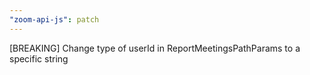 ```yaml
---
"zoom-api-js": patch
---
```


[BREAKING] Change type of userId in ReportMeetingsPathParams to a specific string